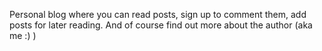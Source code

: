Personal blog where you can read posts, sign up to comment them, add posts for later reading. And of course find out more about the author (aka me :) )
